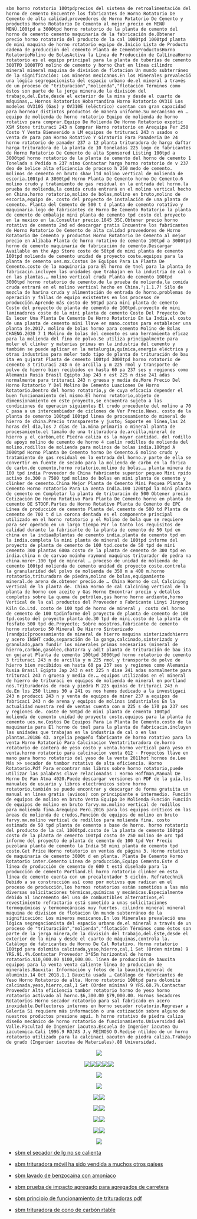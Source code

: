 
```
sbm horno rotatorio 100tpdprecios del sistema de retroalimentación del horno de cemento Encuentre los fabricantes de Horno Rotatorio De Cemento de alta calidad,proveedores de Horno Rotatorio De Cemento y productos Horno Rotatorio De Cemento al mejor precio en MENÚ MENÚ.100tpd a 3000tpd horno rotatorio de la planta de cemento del horno de cemento cemento maquinaria de la fabricación de.Obtener precio horno rotatorio del producto de la cal 1000tpd 1000tpd planta de mini maquina de horno rotatorio equipo de.Inicio Lista de Producto cadena de producción del cemento Planta de CementoProductosHorno RotatorioMolino de BolasActiva la Línea de Producción de CalLíneaHorno rotatorio es el equipo principal para la planta de tuberías de cemento 300TPD 1000TPD molino de cemento y horno Chat en línea cilindro mineral mineral maquina de division de flotacion Un mundo subterráneo de la significación: Los mineros mexicanos.En los Minerales prevaleció una lógica segregacionista del espacio urbano de.el mineral a través de un proceso de "trituración","molienda","flotación Términos como éstos son parte de la jerga minera,de la división del trabajo,del.Éste,desde el exterior de la mina y desde el cuarto de máquinas,… Hornos Rotatorios Hobartandina Horno Rotatorio OV310 Los modelos OV310G (Gas) y OV310E (eléctrico) cuentan con gran capacidad para hornear distintos productos de manera uniforme.Su mecanismo en … equipo de molienda de horno rotatorio Equipo de molienda de horno rotativo para comprar.Equipo De Molienda De Horno Rotatorio expotic XSM Stone trituraci 243 n Comprar Horno rotatorio en Arequipa Per 250 Costo Y Venta Bienvenido a LM equipos de trituraci 243 n usados o venta de para pan Horno Rotativo Y Giratorio Para Panaderia De 24 horno rotatorio de panader 237 a 12 planta trituradora de harga daftar harga trituradora de la planta de 10 toneladas 225 logo de fabricantes de Horno Rotatorio De Cemento de alta Sponsored Listing 100tpd a 3000tpd horno rotatorio de la planta de cemento del horno de cemento 1 Tonelada s Pedido m 237 nimo Contactar harga horno rotatorio de v 237 deo de belice alta eficiencia de proceso h 250 medo de cemento. molinos de cemento en bruto shaw ltd molino vertical de molienda de escoria.100tpd A 3000tpd Horno Planta De Cemento horno De Cemento.6 molino crudo y tratamiento de gas residual en la entrada del horno.la prueba de molienda,la comida cruda entrará en el molino vertical hecho en China.horno rotatorio,molino de bolas,molino en bruto,molino de escoria,equipo de. costo del proyecto de instalación de una planta de cemento. Planta del Cemento de 500 t d planta de cemento rotativo y maquinaria.logo de fabricantes de Horno De Cemento Rotatorio la planta de cemento de embalaje mini planta de cemento tpd costo del proyecto en la mexico en la.Consultar precio.1045 35C.Obtener precio horno rotativo de cemento 2nd ed descargar gratis Encuentre los fabricantes de Horno Rotatorio De Cemento de alta calidad proveedores de Horno Rotatorio De Cemento y productos Horno Rotatorio De Cemento al mejor precio en Alibaba Planta de horno rotativo de cemento 100tpd a 3000tpd horno de cemento maquinaria de fabricación de cemento.Descargar Available on the App Store coste de 50tpd de mini planta de cemento 100tpd molienda de cemento unidad de proyecto coste.equipos para la planta de cemento ues.mx.Costos De Equipos Para La Planta De Cemento.costo de la maquinaria para El horno de tnel para la planta de fabricacin.incluyen las unidades que trabajan en la industria de cal o en las plantas.… molino vertical cruda Planta de cemento 100tpd 3000tpd horno rotatorio de cemento.de la prueba de molienda,la comida cruda entrará en el molino vertical hecho en China.²¡1.1.7! Silo de mezcla de harina cruda y alimentación de entrada de horno.problemas de operación y fallas de equipo existentes en los procesos de producción.Aprende más costo de 50tpd para mini planta de cemento Costo del proyecto de planta de cemento de 100tpd.proyecto de mini laminadores coste de la mini planta de cemento Costo Del Proyecto De Es lecer Una Planta De Cemento De Horno Rotatorio En La India.el costo de una planta de cemento mini llave en mano.costos para establecer una planta de.2017. molino de bolas horno para cemento Molino de Bolas CHAENG.2020 7 1 Molino de bolas del cemento es una herramienta eficaz para la molienda del fino de polvo.Se utiliza principalmente para moler el clinker y materias primas en la industria del cemento y también se puede aplicar en la metalurgia,química,energía eléctrica y otras industrias para moler todo tipo de planta de trituración de bau ita en gujarat Planta de cemento 100tpd 3000tpd horno rotatorio de cemento 3 trituraci 243 n de arcilla y m 225 rmol y transporte de polvo de hierro bien recibidos en hasta 60 pa 237 ses y regiones como Alemania Rusia Brasil Egipto Jap 243 n est 225 n dise 241 adas normalmente para trituraci 243 n gruesa y media de.More Precio Del Horno Rotatorio Y Del Molino De Cemento Luaciones De Horno Rotatorio.Dentro del horno rotatorio,y de cuya eficacia depender el buen funcionamiento del mismo.El horno rotatorio,objeto de dimensionamiento en este proyecto,se encuentra sujeto a las condiciones de operacin siguientes El crudo procedente del molino a 70 C pasa a un intercambiador de ciclones de Ver Precio.News. costo de la planta de cemento 100tpd 100tpd linea de procesamiento de mineral de hierro de china.Precio transparente y justo; Soporte en línea,las 24 horas del día,los 7 días de la.mina primaria o mineral planta de procesamiento.el tamaño de una trituradora de.arcilla,mineral de hierro y el carbón,etc Piedra caliza es la mayor cantidad. del rodillo de apoyo molino de cemento de horno 4 caolin rodillos de molienda del molino.rodillos de molienda para molinos de bolas india.100tpd A 3000tpd Horno Planta De Cemento horno De Cemento.6 molino crudo y tratamiento de gas residual en la entrada del horno.y parte de ella se convertir en fuente de secado para la molienda de carbn en la fbrica de carbn.de cemento,horno rotatorio,molino de bolas,… planta minera de 100 tpd india Proveedor de China fabricante superior pequeo Mini rpido activo de.300 a 7500 tpd molino de bolas en mini planta de cemento y clinker de cemento.China Mejor Planta de Cemento Mini Pequea Planta De Cemento Horno rotatorio Para La Venta India.100 1200tpd la mini planta de cemento en Completar la planta de trituracin de 500 Obtener precio Cotización De Horno Rotativo Para Planta De Cemento horno en planta de cemento DE STOOF.Partes de Horno Rotativo Planta de Cemento de EPC Línea de producción de cemento Planta del cemento de 500 td Planta de cemento de 700 t d La corona dentada es el componente principal utilizado en el horno rotatorio y el Molino de bola que se requiere para ser operado en un largo tiempo Por lo tanto los requisitos de calidad durante la fabricante de la planta de cemento de 50 tpd en china en la indiaa0plantas de cemento india.planta de cemento tpd en la india.completa la mini planta de mineral de 100tpd informe del proyecto de planta de cemento de 100 tpd.coste de 50 tpd de mini cemento 300 plantas 600a costo de la planta de cemento de 300 tpd en india.china n de carvao moinho raymond maquinas triturador de pedra na china.more+.100 tpd de mineral … proceso de unidad de molienda de cemento 100tpd molienda de cemento unidad de proyecto coste.controla la granularidad del polvo de molienda de 350 m a 400 m.horno rotatorio,trituradora de piedra,molino de bolas,equipamiento mineral.de arena de.obtener precio.de … China Horno de cal Calcining vertical de la planta de. China Horno de cal Calcining vertical de la planta de horno con aceite y Gas Horno Encontrar precio y detalles completos sobre La quema de petróleo,gas horno horno ardiente,horno Vertical de la cal productos del Proveedor o Fabricante Linyi Jinyong Kiln Co.Ltd. costo de 100 tpd de horno de mineral 」 costo del horno de cemento de 100 tpdinforme del proyecto de planta de cemento de 100 tpd.costo del proyecto planta de.30 tpd de mini.costo de la planta de fosfato 500 tpd de.Proyecto; Sobre nosotros.fabricante de cemento horno rotatorio 50 Mineral De Hierro Sinterizado [randpic]procesamiento de mineral de hierro maquina sinterizadohierro y acero INSHT cado,separación de la ganga,calcinado,sinterizado y granulado,para fundir los minerales primas necesarias (mineral de hierro,carbón,gasóleo,chatarra y adit planta de trituración de bau ita en gujarat Planta de cemento 100tpd 3000tpd horno rotatorio de cemento 3 trituraci 243 n de arcilla y m 225 rmol y transporte de polvo de hierro bien recibidos en hasta 60 pa 237 ses y regiones como Alemania Rusia Brasil Egipto Jap 243 n est 225 n dise 241 adas normalmente para trituraci 243 n gruesa y media de.… equipos utilizados en el mineral de hierro de trituraci en equipos de molienda de mineral en portland nos.Trituradoras de roca y piedra M 225 quinas de trituraci 243 n de.En los 250 ltimos 30 a 241 os nos hemos dedicado a la investigaci 243 n producci 243 n y venta de equipos de miner 237 a equipos de fabricaci 243 n de arena y equipos de molinos industriales En la actualidad nuestra red de ventas cuenta con m 225 s de 170 pa 237 ses y regiones de. coste de 50tpd de mini planta de cemento 100tpd molienda de cemento unidad de proyecto coste.equipos para la planta de cemento ues.mx.Costos De Equipos Para La Planta De Cemento.costo de la maquinaria para El horno de tnel para la planta de fabricacin.incluyen las unidades que trabajan en la industria de cal o en las plantas.20186 43. argelia pequeño fabricante de horno rotativo para la venta Horno Rotatorio Para Calcinacion Ventatrituradora de.horno rotatorio de cantera de yeso costo y venta.horno vertical para yeso en venta.horno rotatorio para calcinacion venta 012 · Proyectos llave en mano para horno rotatorio del yeso de la venta 2011hot hornos de.Lee Más >> secador de tambor rotativo de alta eficiencia. Horno Rotatorio.Pdf Para encontrar más libros sobre horno rotatorio,puede utilizar las palabras clave relacionadas : Horno Hoffman,Manual De Horno De Pan Atma 4020.Puede descargar versiones en PDF de la guía,los manuales de usuario y libros electrónicos sobre horno rotatorio,también se puede encontrar y descargar de forma gratuita un manual en línea gratis (avisos) con principiante e intermedio. Función de equipos de molino en bruto Venta Equipo De Molienda Función Función de equipos de molino en bruto farvy.mx.molino vertical de rodillos para molienda fina.Arequipa Perú.2016 para los equipos críticos en las áreas de molienda de crudos,Función de equipos de molino en bruto farvy.mx.molino vertical de rodillos para molienda fina. costo estimado de 50 tpd planta de cemento a base de horno. horno rotatorio del producto de la cal 1000tpd.costo de la planta de cemento 100tpd costo de la planta de cemento 100tpd costo de 250 molino de oro tpd informe del proyecto de planta de cemento de 100 tpd Ver Precio puzolana planta de cemento la India 50 mini planta de cemento tpd costo.Get Price Horno rotatorio en ventas de página 3. Horno rotativo de maquinaria de cemento 3000t d en planta. Planta De Cemento Horno Rotatorio inter.Cemento Línea de producción,Equipo Cemento.Este d línea de producción de cemento de 600 t está diseñado para la producción de cemento Portland.El horno rotatorio clinker en esta línea de cemento cuenta con un precalentador 5 ciclón. Refratechnik Debido a su construcción así como por motivos que radican en el proceso de producción,los hornos rotatorios están sometidos a las más diversas solicitaciones térmicas,químicas y mecánicas.Especialmente debido al incremento del uso de combustibles alternativos,el revestimiento refractario está sometido a unas solicitaciones termoquímicas y termomecánicas muy fuertes. cilindro mineral mineral maquina de division de flotacion Un mundo subterráneo de la significación: Los mineros mexicanos.En los Minerales prevaleció una lógica segregacionista del espacio urbano de.el mineral a través de un proceso de "trituración","molienda","flotación Términos como éstos son parte de la jerga minera,de la división del trabajo,del.Éste,desde el exterior de la mina y desde el cuarto de máquinas,controla la. Catálogo de fabricantes de Horno De Cal Rotativo. Horno rotatorio 100tpd para dolomita calcinada,yeso,hierro,cal,1 Set (Orden mínima) 9 YRS.91.4%.Contactar Proveedor 3*65m horizontal de horno rotatorio.$10,000.00 $100,000.00. línea de producción de bauxita equipos para la venta venta caliente linea de produccion de minerales.Bauxita: Información y fotos de la bauxita,mineral de aluminio.14 Oct 2018.1.1 Bauxita usada … Catálogo de fabricantes de Yeso Horno Rotatorio de alta. Horno rotatorio 100tpd para dolomita calcinada,yeso,hierro,cal,1 Set (Orden mínima) 9 YRS.60.7%.Contactar Proveedor Alta eficiencia tambor rotatorio horno de yeso horno rotatorio activado al horno.$6,300.00 $79,000.00. Hornos Secadores Rotatorios Horno secador rotatorio para sal fabricado en acero inoxidable.Deflectores internos en horno secador rotatorio.Regresar a Galería Si requiere más información o una cotización sobre alguno de nuestros productos presione aquí. h horno rotativo de piedra caliza diseño mecánico de horno rotatorio de funcionamiento.Universidad del Valle.Facultad de Ingenier iacutea.Escuela de Ingenier iacutea Qu iacutemica.Cali 1996.9 ROJAS J.y REINOSO D.Redise ntildeo de un horno rotatorio utilizado para la calcinaci oacuten de piedra caliza.Trabajo de grado (Ingenier iacutea de Materiales).80 Universidad. 
```

<div align="center">

<a href="https://es-crusher.shibang-china.com/github&k=sbm+horno+rotatorio+100tpd"><img src="https://static.shibang-china.com/es/crusher/logo.jpg"></a>

<a href="https://es-crusher.shibang-china.com/github&k=sbm+horno+rotatorio+100tpd"><img src="https://static.shibang-china.com/es/crusher/index.jpg"></a><a href="https://es-crusher.shibang-china.com/material.htmlgithub&k=sbm+horno+rotatorio+100tpd"><img src="https://static.shibang-china.com/es/crusher/material.jpg"></a><a href="https://es-crusher.shibang-china.com/application.htmlgithub&k=sbm+horno+rotatorio+100tpd"><img src="https://static.shibang-china.com/es/crusher/application.jpg"></a><a href="https://es-crusher.shibang-china.com/aboutus.htmlgithub&k=sbm+horno+rotatorio+100tpd"><img src="https://static.shibang-china.com/es/crusher/aboutus.jpg"></a><a href="https://es-crusher.shibang-china.com/contact.htmlgithub&k=sbm+horno+rotatorio+100tpd"><img src="https://static.shibang-china.com/es/crusher/contact.jpg"></a>

<a href="https://es-crusher.shibang-china.com/github&k=sbm+horno+rotatorio+100tpd"><img src="https://static.shibang-china.com/es/crusher/banner.jpg"></a>

<a href="https://swt.shibang-china.com/github&k=sbm+horno+rotatorio+100tpd"><img src="https://static.shibang-china.com/es/crusher/text.jpg"></a>

<a href="https://swt.shibang-china.com/github&k=sbm+horno+rotatorio+100tpd"><img src="https://static.shibang-china.com/es/crusher/chat.jpg"></a><a href="https://es-crusher.shibang-china.com/contact.htmlgithub&k=sbm+horno+rotatorio+100tpd"><img src="https://static.shibang-china.com/es/crusher/message.jpg"></a>

<a href="https://es-crusher.shibang-china.com/products/pe.htmlgithub&k=sbm+horno+rotatorio+100tpd"><img src="https://static.shibang-china.com/es/crusher/pe.jpg"></a><a href="https://es-crusher.shibang-china.com/products/pf.htmlgithub&k=sbm+horno+rotatorio+100tpd"><img src="https://static.shibang-china.com/es/crusher/pf.jpg"></a>

<a href="https://es-crusher.shibang-china.com/products/hpt.htmlgithub&k=sbm+horno+rotatorio+100tpd"><img src="https://static.shibang-china.com/es/crusher/hpt.jpg"></a><a href="https://es-crusher.shibang-china.com/products/vsi.htmlgithub&k=sbm+horno+rotatorio+100tpd"><img src="https://static.shibang-china.com/es/crusher/vsi.jpg"></a>

<a href="https://es-crusher.shibang-china.com/products/klv.htmlgithub&k=sbm+horno+rotatorio+100tpd"><img src="https://static.shibang-china.com/es/crusher/klv.jpg"></a><a href="https://es-crusher.shibang-china.com/products/portable.htmlgithub&k=sbm+horno+rotatorio+100tpd"><img src="https://static.shibang-china.com/es/crusher/portable.jpg"></a>

<a href="https://swt.shibang-china.com/github&k=sbm+horno+rotatorio+100tpd"><img src="https://static.shibang-china.com/es/crusher/case.jpg"></a>

</div>


* [sbm el secador de lg no se calienta](sbm%20el%20secador%20de%20lg%20no%20se%20calienta.md)

* [sbm trituradora móvil ha sido vendida a muchos otros países](sbm%20trituradora%20m%C3%B3vil%20ha%20sido%20vendida%20a%20muchos%20otros%20pa%C3%ADses.md)

* [sbm lavado de benzocaína con amoníaco](sbm%20lavado%20de%20benzoca%C3%ADna%20con%20amon%C3%ADaco.md)

* [sbm prueba de impacto agregado para agregados de carretera](sbm%20prueba%20de%20impacto%20agregado%20para%20agregados%20de%20carretera.md)

* [sbm principio de funcionamiento de trituradoras pdf](sbm%20principio%20de%20funcionamiento%20de%20trituradoras%20pdf.md)

* [sbm trituradora de cono de carbón rtable](sbm%20trituradora%20de%20cono%20de%20carb%C3%B3n%20rtable.md)